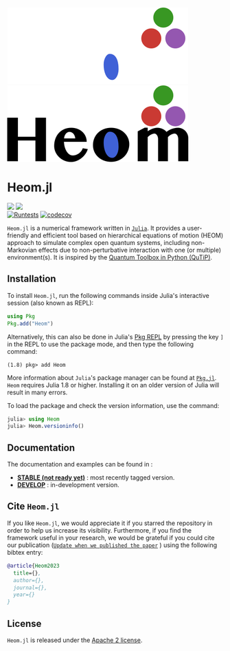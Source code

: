 ![Fancy logo](./docs/src/assets/logo-dark.png#gh-dark-mode-only)
![Fancy logo](./docs/src/assets/logo.png#gh-light-mode-only)

# Heom.jl
<!--
[![](https://img.shields.io/badge/docs-stable-blue.svg)](https://ncku-qfort.github.io/Heom.jl/dev/)
-->
[![](https://img.shields.io/github/release/NCKU-QFort/Heom.jl.svg)](https://github.com/NCKU-QFort/Heom.jl/releases)
[![](https://img.shields.io/badge/docs-dev-blue.svg)](https://ncku-qfort.github.io/Heom.jl/dev/)  
[![Runtests](https://github.com/NCKU-QFort/Heom.jl/actions/workflows/Runtests.yml/badge.svg)](https://github.com/NCKU-QFort/Heom.jl/actions/workflows/Runtests.yml)
[![codecov](https://codecov.io/gh/NCKU-QFort/Heom.jl/branch/main/graph/badge.svg?token=237Z7F7OOV)](https://codecov.io/gh/NCKU-QFort/Heom.jl)

`Heom.jl` is a numerical framework written in [`Julia`](https://julialang.org/). It provides a user-friendly and efficient tool based on hierarchical equations of motion (HEOM) approach to simulate complex open quantum systems, including non-Markovian effects due to non-perturbative interaction with one (or multiple) environment(s). It is inspired by the [Quantum Toolbox in Python (QuTiP)](https://qutip.org).

## Installation
To install `Heom.jl`, run the following commands inside Julia's interactive session (also known as REPL):
```julia
using Pkg
Pkg.add("Heom")
```
Alternatively, this can also be done in Julia's [Pkg REPL](https://julialang.github.io/Pkg.jl/v1/getting-started/) by pressing the key `]` in the REPL to use the package mode, and then type the following command:
```julia-REPL
(1.8) pkg> add Heom
```
More information about `Julia`'s package manager can be found at [`Pkg.jl`](https://julialang.github.io/Pkg.jl/v1/).  
`Heom` requires Julia 1.8 or higher. Installing it on an older version of Julia will result in many errors.

To load the package and check the version information, use the command:
```julia
julia> using Heom
julia> Heom.versioninfo()
```

## Documentation
The documentation and examples can be found in :
- [**STABLE (not ready yet)**](https://ncku-qfort.github.io/Heom.jl/stable) : most recently tagged version.
- [**DEVELOP**](https://ncku-qfort.github.io/Heom.jl/dev/) : in-development version.

## Cite `Heom.jl`
If you like `Heom.jl`, we would appreciate it if you starred the repository in order to help us increase its visibility. Furthermore, if you find the framework useful in your research, we would be grateful if you could cite our publication ([`Update when we published the paper`](https://unknown)  ) using the following bibtex entry:
```bib
@article{Heom2023
  title={},
  author={},
  journal={},
  year={}
}
```

## License
`Heom.jl` is released under the [Apache 2 license](./LICENSE.md).